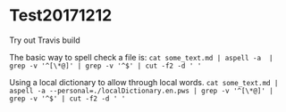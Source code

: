 # Test20171212
Try out Travis build

The basic way to spell check a file is:
`cat some_text.md | aspell -a  | grep -v '^[\*@]' | grep -v '^$' | cut -f2 -d ' '`

Using a local dictionary to allow through local words.
`cat some_text.md | aspell -a --personal=./localDictionary.en.pws | grep -v '^[\*@]' | grep -v '^$' | cut -f2 -d ' '`